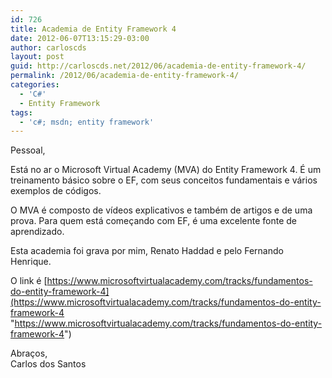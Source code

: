 ```yaml
---
id: 726
title: Academia de Entity Framework 4
date: 2012-06-07T13:15:29-03:00
author: carloscds
layout: post
guid: http://carloscds.net/2012/06/academia-de-entity-framework-4/
permalink: /2012/06/academia-de-entity-framework-4/
categories:
  - 'C#'
  - Entity Framework
tags:
  - 'c#; msdn; entity framework'
---
```

Pessoal,

Está no ar o Microsoft Virtual Academy (MVA) do Entity Framework 4. É um treinamento básico sobre o EF, com seus conceitos fundamentais e vários exemplos de códigos.

O MVA é composto de vídeos explicativos e também de artigos e de uma prova. Para quem está começando com EF, é uma excelente fonte de aprendizado.

Esta academia foi grava por mim, Renato Haddad e pelo Fernando Henrique.

O link é [https://www.microsoftvirtualacademy.com/tracks/fundamentos-do-entity-framework-4](https://www.microsoftvirtualacademy.com/tracks/fundamentos-do-entity-framework-4 "https://www.microsoftvirtualacademy.com/tracks/fundamentos-do-entity-framework-4")

Abraços,  
Carlos dos Santos
